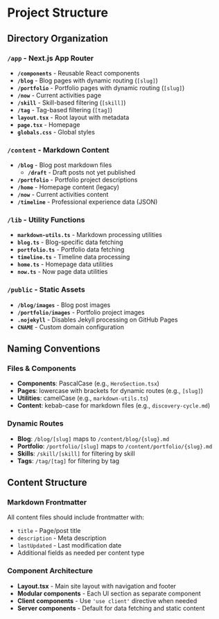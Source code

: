 # Project Structure

## Directory Organization

### `/app` - Next.js App Router
- **`/components`** - Reusable React components
- **`/blog`** - Blog pages with dynamic routing (`[slug]`)
- **`/portfolio`** - Portfolio pages with dynamic routing (`[slug]`)
- **`/now`** - Current activities page
- **`/skill`** - Skill-based filtering (`[skill]`)
- **`/tag`** - Tag-based filtering (`[tag]`)
- **`layout.tsx`** - Root layout with metadata
- **`page.tsx`** - Homepage
- **`globals.css`** - Global styles

### `/content` - Markdown Content
- **`/blog`** - Blog post markdown files
  - **`/draft`** - Draft posts not yet published
- **`/portfolio`** - Portfolio project descriptions
- **`/home`** - Homepage content (legacy)
- **`/now`** - Current activities content
- **`/timeline`** - Professional experience data (JSON)

### `/lib` - Utility Functions
- **`markdown-utils.ts`** - Markdown processing utilities
- **`blog.ts`** - Blog-specific data fetching
- **`portfolio.ts`** - Portfolio data fetching
- **`timeline.ts`** - Timeline data processing
- **`home.ts`** - Homepage data utilities
- **`now.ts`** - Now page data utilities

### `/public` - Static Assets
- **`/blog/images`** - Blog post images
- **`/portfolio/images`** - Portfolio project images
- **`.nojekyll`** - Disables Jekyll processing on GitHub Pages
- **`CNAME`** - Custom domain configuration

## Naming Conventions

### Files & Components
- **Components**: PascalCase (e.g., `HeroSection.tsx`)
- **Pages**: lowercase with brackets for dynamic routes (e.g., `[slug]`)
- **Utilities**: camelCase (e.g., `markdown-utils.ts`)
- **Content**: kebab-case for markdown files (e.g., `discovery-cycle.md`)

### Dynamic Routes
- **Blog**: `/blog/[slug]` maps to `/content/blog/{slug}.md`
- **Portfolio**: `/portfolio/[slug]` maps to `/content/portfolio/{slug}.md`
- **Skills**: `/skill/[skill]` for filtering by skill
- **Tags**: `/tag/[tag]` for filtering by tag

## Content Structure

### Markdown Frontmatter
All content files should include frontmatter with:
- `title` - Page/post title
- `description` - Meta description
- `lastUpdated` - Last modification date
- Additional fields as needed per content type

### Component Architecture
- **Layout.tsx** - Main site layout with navigation and footer
- **Modular components** - Each UI section as separate component
- **Client components** - Use `'use client'` directive when needed
- **Server components** - Default for data fetching and static content